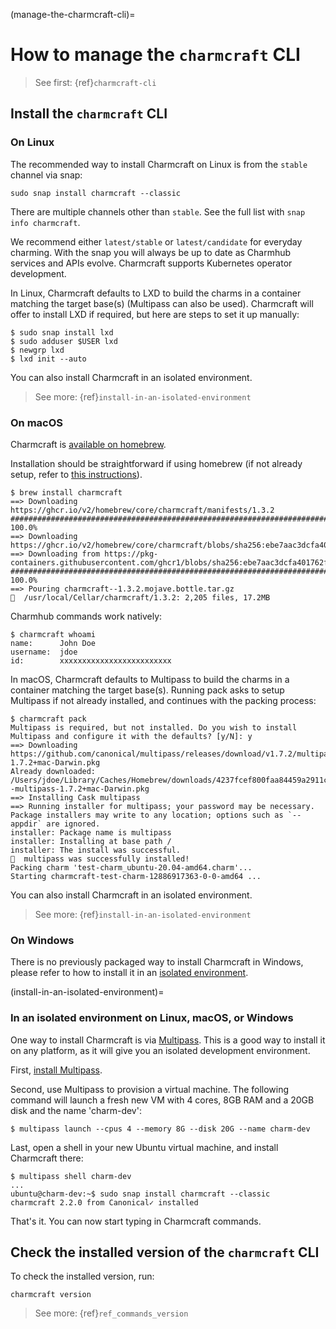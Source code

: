 (manage-the-charmcraft-cli)=
# How to manage the `charmcraft` CLI

> See first: {ref}`charmcraft-cli`

## Install the `charmcraft` CLI


### On Linux

The recommended way to install Charmcraft on Linux is from the `stable` channel via snap:

    sudo snap install charmcraft --classic

There are multiple channels other than `stable`. See the full list with `snap info charmcraft`. 

We recommend either `latest/stable` or `latest/candidate` for everyday charming. With the snap you will always be up to date as Charmhub services and APIs evolve. Charmcraft supports Kubernetes operator development.

In Linux, Charmcraft defaults to LXD to build the charms in a container matching the target base(s) (Multipass can also be used). Charmcraft will offer to install LXD if required, but here are steps to set it up manually:

```text
$ sudo snap install lxd
$ sudo adduser $USER lxd
$ newgrp lxd
$ lxd init --auto
```

You can also  install Charmcraft in an isolated environment.

> See more: {ref}`install-in-an-isolated-environment`

### On macOS

Charmcraft is [available on homebrew](https://formulae.brew.sh/formula/charmcraft).

Installation should be straightforward if using homebrew (if not already setup, refer to [this instructions](https://brew.sh/)).

```text
$ brew install charmcraft
==> Downloading https://ghcr.io/v2/homebrew/core/charmcraft/manifests/1.3.2
######################################################################## 100.0%
==> Downloading https://ghcr.io/v2/homebrew/core/charmcraft/blobs/sha256:ebe7aac3dcfa401762faaf339a28e64bb5fb277a7d96bbcfb72bdc
==> Downloading from https://pkg-containers.githubusercontent.com/ghcr1/blobs/sha256:ebe7aac3dcfa401762faaf339a28e64bb5fb277a7d
######################################################################## 100.0%
==> Pouring charmcraft--1.3.2.mojave.bottle.tar.gz
🍺  /usr/local/Cellar/charmcraft/1.3.2: 2,205 files, 17.2MB
```

Charmhub commands work natively:

```text
$ charmcraft whoami
name:      John Doe
username:  jdoe
id:        xxxxxxxxxxxxxxxxxxxxxxxxx
```

In macOS, Charmcraft defaults to Multipass to build the charms in a container matching the target base(s). Running pack asks to setup Multipass if not already installed, and continues with the packing process:

```text
$ charmcraft pack
Multipass is required, but not installed. Do you wish to install Multipass and configure it with the defaults? [y/N]: y
==> Downloading https://github.com/canonical/multipass/releases/download/v1.7.2/multipass-1.7.2+mac-Darwin.pkg
Already downloaded: /Users/jdoe/Library/Caches/Homebrew/downloads/4237fcef800faa84459a2911c3818dfa76f1532d693b151438f1c8266318715b--multipass-1.7.2+mac-Darwin.pkg
==> Installing Cask multipass
==> Running installer for multipass; your password may be necessary.
Package installers may write to any location; options such as `--appdir` are ignored.
installer: Package name is multipass
installer: Installing at base path /
installer: The install was successful.
🍺  multipass was successfully installed!
Packing charm 'test-charm_ubuntu-20.04-amd64.charm'...
Starting charmcraft-test-charm-12886917363-0-0-amd64 ...
```

You can also  install Charmcraft in an isolated environment.

> See more: {ref}`install-in-an-isolated-environment`


### On Windows

There is no previously packaged way to install Charmcraft in Windows, please refer to how to install it in an [isolated environment](#heading--isolated).


(install-in-an-isolated-environment)=
### In an isolated environment on Linux, macOS, or Windows

One way to install Charmcraft is via [Multipass](https://multipass.run/). This is a good way to install it on any platform, as it will give you an isolated development environment. 

First, [install Multipass](https://multipass.run/docs/how-to-install-multipass).

Second, use Multipass to provision a virtual machine. The following command will launch a fresh new VM with 4 cores, 8GB RAM and a 20GB disk and the name 'charm-dev':

```text
$ multipass launch --cpus 4 --memory 8G --disk 20G --name charm-dev
```

Last,  open  a shell in your new Ubuntu virtual machine, and install Charmcraft there:

```text
$ multipass shell charm-dev
...
ubuntu@charm-dev:~$ sudo snap install charmcraft --classic
charmcraft 2.2.0 from Canonical✓ installed
```

That's it. You can now start typing in Charmcraft commands.


## Check the installed version of the `charmcraft` CLI

To check the installed version, run:

```text
charmcraft version
```

> See more: {ref}`ref_commands_version`
